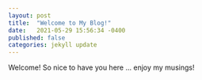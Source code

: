 ```yaml
---
layout: post
title:  "Welcome to My Blog!"
date:   2021-05-29 15:56:34 -0400
published: false
categories: jekyll update
---
```

Welcome! So nice to have you here ... enjoy my musings!

